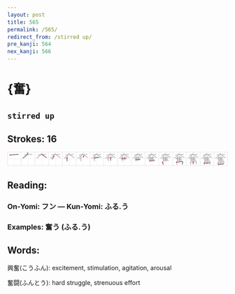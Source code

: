 ```yaml
---
layout: post
title: 565
permalink: /565/
redirect_from: /stirred up/
pre_kanji: 564
nex_kanji: 566
---
```


# {奮}

## `stirred up`

## Strokes: 16

<div class="stroke"><img src="../images/E5A5AE.png" /></div>

## Reading:

### On-Yomi: フン &mdash; Kun-Yomi: ふる.う

### Examples: 奮う (ふる.う)

## Words:

興奮(こうふん): excitement, stimulation, agitation, arousal

奮闘(ふんとう): hard struggle, strenuous effort
